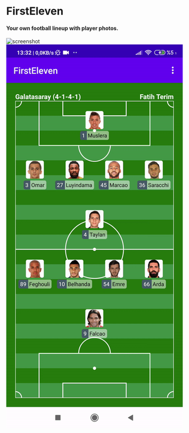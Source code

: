 <h1 align="left">
  <br>
  FirstEleven
</h1>

<h4 align="left">Your own football lineup with player photos.</h4>

![screenshot](https://github.com/brkckr/FirstEleven/blob/master/app/art/gif1.gif)
![screenshot](https://github.com/brkckr/FirstEleven/blob/master/app/art/gif2.gif)
